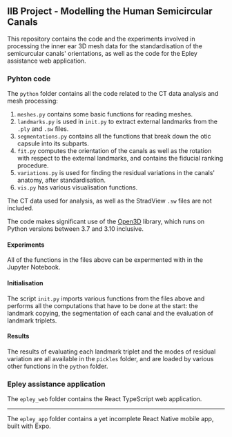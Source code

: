 ## IIB Project - Modelling the Human Semicircular Canals

This repository contains the code and the experiments involved in processing the inner ear 3D mesh data for the standardisation of the semicurcular canals' orientations, as well as the code for the Epley assistance web application.

### Pyhton code

The ```python``` folder contains all the code related to the CT data analysis and mesh processing: 

1. ```meshes.py``` contains some basic functions for reading meshes.
2. ```landmarks.py``` is used in ```init.py``` to extract external landmarks from the ```.ply``` and ```.sw``` files.
3. ```segmentations.py``` contains all the functions that break down the otic capsule into its subparts.
4. ```fit.py``` computes the orientation of the canals as well as the rotation with respect to the external landmarks, and contains the fiducial ranking procedure.
5. ```variations.py``` is used for finding the residual variations in the canals' anatomy, after standardisation.
6. ```vis.py``` has various visualisation functions.

The CT data used for analysis, as well as the StradView ```.sw``` files are not included.

The code makes significant use of the [Open3D](http://www.open3d.org/docs/release/) library, which runs on Python versions between 3.7 and 3.10 inclusive.

#### Experiments

All of the functions in the files above can be expermented with in the Jupyter Notebook.

#### Initialisation

The script ```init.py``` imports various functions from the files above and performs all the computations that have to be done at the start: the landmark copying, the segmentation of each canal and the evaluation of landmark triplets. 

#### Results

The results of evaluating each landmark triplet and the modes of residual variation are all available in the ```pickles``` folder, and are loaded by various other functions in the ```python``` folder.

### Epley assistance application

The ```epley_web``` folder contains the React TypeScript web application.

---

The ```epley_app``` folder contains a yet incomplete React Native mobile app, built with Expo.


